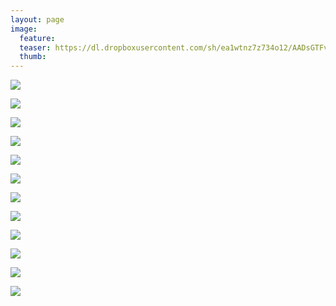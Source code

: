 ```yaml
---
layout: page
image:
  feature:
  teaser: https://dl.dropboxusercontent.com/sh/ea1wtnz7z734o12/AADsGTFveFCKtagsTWzqIkD-a/luontokuvat/kes%C3%A4/6/DS26484-245px.jpg
  thumb:
---
```


[![](https://dl.dropboxusercontent.com/sh/ea1wtnz7z734o12/AADqp5_QAGUnpWGsyWrlrEwza/luontokuvat/kes%C3%A4/6/DS26611-800px.jpg)](https://dl.dropboxusercontent.com/sh/ea1wtnz7z734o12/AAAOnQkALijRLDKqNKnIdSTYa/luontokuvat/kes%C3%A4/6/DS26611.jpg)

[![](https://dl.dropboxusercontent.com/sh/ea1wtnz7z734o12/AACMtC27kWyrZv7X5ts670lMa/luontokuvat/kes%C3%A4/6/DS26593-800px.jpg)](https://dl.dropboxusercontent.com/sh/ea1wtnz7z734o12/AAAvHU6G9XOrFhXQHLRC5numa/luontokuvat/kes%C3%A4/6/DS26593.jpg)

[![](https://dl.dropboxusercontent.com/sh/ea1wtnz7z734o12/AACVIlafOZctw6Yoly811sMOa/luontokuvat/kes%C3%A4/6/DS26675-800px.jpg)](https://dl.dropboxusercontent.com/sh/ea1wtnz7z734o12/AABniBkc1Z7UhQBj_eQRNpWla/luontokuvat/kes%C3%A4/6/DS26675.jpg)

[![](https://dl.dropboxusercontent.com/sh/ea1wtnz7z734o12/AADuFUM7osm6VY8XK-y95swia/luontokuvat/kes%C3%A4/6/DS26682-800px.jpg)](https://dl.dropboxusercontent.com/sh/ea1wtnz7z734o12/AABtGgdFh9Z6XDZMFDs9bod2a/luontokuvat/kes%C3%A4/6/DS26682.jpg)

[![](https://dl.dropboxusercontent.com/sh/ea1wtnz7z734o12/AABqtO6MjnIlixgtWcYinGRHa/luontokuvat/kes%C3%A4/6/DS26657-800px.jpg)](https://dl.dropboxusercontent.com/sh/ea1wtnz7z734o12/AABX4bZIqltGs_GeLP15IE5Ya/luontokuvat/kes%C3%A4/6/DS26657.jpg)

[![](https://dl.dropboxusercontent.com/sh/ea1wtnz7z734o12/AACrDSkdV2RU8oENWeyKZCWfa/luontokuvat/kes%C3%A4/6/DS26625-800px.jpg)](https://dl.dropboxusercontent.com/sh/ea1wtnz7z734o12/AACo-5lTeiFE2ov0m9tQ-RVXa/luontokuvat/kes%C3%A4/6/DS26625.jpg)

[![](https://dl.dropboxusercontent.com/sh/ea1wtnz7z734o12/AADaFwXPrTnkCqU6Wc-NKBjta/luontokuvat/kes%C3%A4/6/DS26636-800px.jpg)](https://dl.dropboxusercontent.com/sh/ea1wtnz7z734o12/AABX7oVIIO3toEHT7c5S5-A0a/luontokuvat/kes%C3%A4/6/DS26636.jpg)

[![](https://dl.dropboxusercontent.com/sh/ea1wtnz7z734o12/AADGRX2PkTJTyCnlrTdjlcB4a/luontokuvat/kes%C3%A4/6/DS26710-800px.jpg)](https://dl.dropboxusercontent.com/sh/ea1wtnz7z734o12/AAAE8XCtCILhG0ubs1v8Pblea/luontokuvat/kes%C3%A4/6/DS26710.jpg)

[![](https://dl.dropboxusercontent.com/sh/ea1wtnz7z734o12/AAD_PQkwz79oqZxXDoWxlR3za/luontokuvat/kes%C3%A4/6/DS26720-800px.jpg)](https://dl.dropboxusercontent.com/sh/ea1wtnz7z734o12/AAC_H6p3vrB49LpNGg06sg0ta/luontokuvat/kes%C3%A4/6/DS26720.jpg)

[![](https://dl.dropboxusercontent.com/sh/ea1wtnz7z734o12/AAAraTwGNMm16cg74sg8h5mVa/luontokuvat/kes%C3%A4/6/DS26484-800px.jpg)](https://dl.dropboxusercontent.com/sh/ea1wtnz7z734o12/AAAjlWXomeoAyRvMD0QGnyEEa/luontokuvat/kes%C3%A4/6/DS26484.jpg)

[![](https://dl.dropboxusercontent.com/sh/ea1wtnz7z734o12/AAAbhXBbl7RB8guwXCvkafB_a/luontokuvat/kes%C3%A4/6/DS27203-800px.jpg)](https://dl.dropboxusercontent.com/sh/ea1wtnz7z734o12/AAC39DFLD7gp1m8lDmivBnpja/luontokuvat/kes%C3%A4/6/DS27203.jpg)

[![](https://dl.dropboxusercontent.com/sh/ea1wtnz7z734o12/AAB2OnURWsgOwrZ93kgHDMwra/luontokuvat/kes%C3%A4/6/DS27207-800px.jpg)](https://dl.dropboxusercontent.com/sh/ea1wtnz7z734o12/AAAr4iLsQo4HTVVpVpZLhWiFa/luontokuvat/kes%C3%A4/6/DS27207.jpg)
